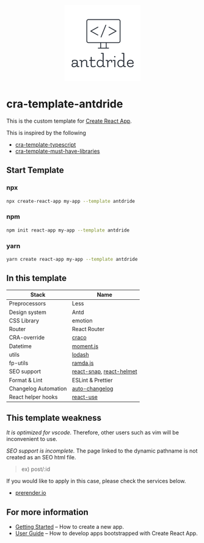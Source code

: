 <div align="center">

  <img src="./assets/logo.png" width="200px">

</div>

# cra-template-antdride

This is the custom template for [Create React App](https://github.com/facebook/create-react-app).

This is inspired by the following

- [cra-template-typescript](https://github.com/facebook/create-react-app/tree/master/packages/cra-template-typescript)
- [cra-template-must-have-libraries](https://github.com/EliEladElrom/cra-template-must-have-libraries)

## Start Template

### npx

```sh
npx create-react-app my-app --template antdride
```

### npm

```sh
npm init react-app my-app --template antdride
```

### yarn

```sh
yarn create react-app my-app --template antdride
```

## In this template

| Stack                | Name                                                                                                           |
| -------------------- | -------------------------------------------------------------------------------------------------------------- |
| Preprocessors        | Less                                                                                                           |
| Design system        | Antd                                                                                                           |
| CSS Library        | emotion                                                                                                           |
| Router               | React Router                                                                                                   |
| CRA-override         | [craco](https://github.com/gsoft-inc/craco)                                                                    |
| Datetime             | [moment.js](https://momentjs.com/)                                                                             |
| utils                | [lodash](https://lodash.com/)                                                                                  |
| fp-utils             | [ramda.js](https://ramdajs.com/)                                                                               |
| SEO support          | [react-snap](https://github.com/stereobooster/react-snap), [react-helmet](https://github.com/nfl/react-helmet) |
| Format & Lint        | ESLint & Prettier                                                                                              |
| Changelog Automation | [auto-changelog](https://github.com/cookpete/auto-changelog)                                                   |
| React helper hooks   | [react-use](https://github.com/streamich/react-use)                                                            |

## This template weakness

_It is optimized for vscode._
Therefore, other users such as vim will be inconvenient to use.

_SEO support is incomplete._
The page linked to the dynamic pathname is not created as an SEO html file.

> ex) post/:id

If you would like to apply in this case, please check the services below.

- [prerender.io](https://prerender.io)

## For more information

- [Getting Started](https://create-react-app.dev/docs/getting-started) – How to create a new app.
- [User Guide](https://create-react-app.dev) – How to develop apps bootstrapped with Create React App.
